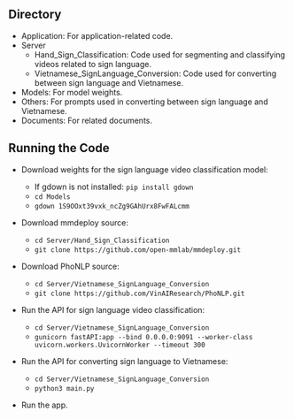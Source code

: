 ## Directory
- Application: For application-related code.
- Server
  - Hand_Sign_Classification: Code used for segmenting and classifying videos related to sign language.
  - Vietnamese_SignLanguage_Conversion: Code used for converting between sign language and Vietnamese.
- Models: For model weights.
- Others: For prompts used in converting between sign language and Vietnamese.
- Documents: For related documents.

## Running the Code
- Download weights for the sign language video classification model:
  - If gdown is not installed: `pip install gdown`
  - `cd Models`
  - `gdown 1S9OOxt39vxk_ncZg9GAhUrx8FwFALcmm`

- Download mmdeploy source:
  - `cd Server/Hand_Sign_Classification`
  - `git clone https://github.com/open-mmlab/mmdeploy.git`

- Download PhoNLP source:
  - `cd Server/Vietnamese_SignLanguage_Conversion`
  - `git clone https://github.com/VinAIResearch/PhoNLP.git`

- Run the API for sign language video classification:
  - `cd Server/Vietnamese_SignLanguage_Conversion`
  - `gunicorn fastAPI:app --bind 0.0.0.0:9091 --worker-class uvicorn.workers.UvicornWorker --timeout 300`

- Run the API for converting sign language to Vietnamese:
  - `cd Server/Vietnamese_SignLanguage_Conversion`
  - `python3 main.py`

- Run the app.